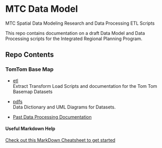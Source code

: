 # MTC Data Model
MTC Spatial Data Modeling Research and Data Processing ETL Scripts  

This repo contains documentation on a draft Data Model and Data Processing scripts for the Integrated Regional Planning Program.  

## Repo Contents   
### TomTom Base Map   

- [etl](https://bayareametro.github.io/MTCDataModel/TomTom%20Base%20Map/etl/)  
Extract Transform Load Scripts and documentation for the Tom Tom Basemap Datasets  

- [pdfs](https://bayareametro.github.io/MTCDataModel/TomTom%20Base%20Map/pdfs)  
Data Dictionary and UML Diagrams for Datasets.  

- [Past Data Processing Documentation](https://bayareametro.github.io/MTCDataModel/TomTom%20Base%20Map/pdfs/Procedures%20for%20Processing%20New%20TomTom%20Basemap%20Data.pdf)  

#### Useful Markdown Help
[Check out this MarkDown Cheatsheet to get started](https://github.com/adam-p/markdown-here/wiki/Markdown-Cheatsheet)

